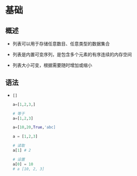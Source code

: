 # 基础

## 概述

+ 列表可以用于存储任意数目、任意类型的数据集合
+ 列表是内置可变序列，是包含多个元素的有序连续的内存空间

+ 列表大小可变，根据需要随时增加或缩小

## 语法

+ `[]`

  ```py
  a=[1,2,3,]

  # 等于
  a=[1,2,3]
  ```

  ```py
  a=[10,20,True,'abc]
  ```

  ```py
  a = [1,2,3]

  # 读取
  a[1] # 2

  # 设置
  a[0] = 10
  # a [10, 2, 3]
  ```


